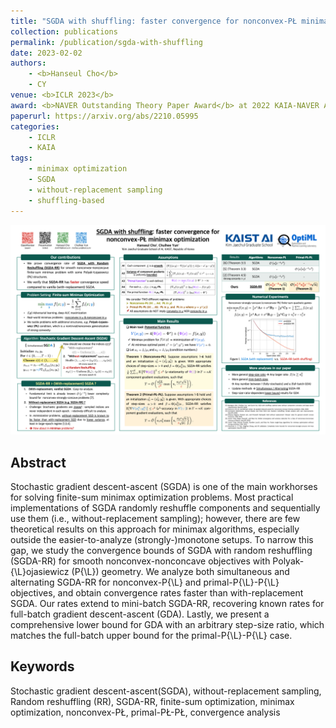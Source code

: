 ```yaml
---
title: "SGDA with shuffling: faster convergence for nonconvex-PŁ minimax optimization"
collection: publications
permalink: /publication/sgda-with-shuffling
date: 2023-02-02
authors:
    - <b>Hanseul Cho</b>
    - CY
venue: <b>ICLR 2023</b>
award: <b>NAVER Outstanding Theory Paper Award</b> at 2022 KAIA-NAVER Autumnal Joint Conference
paperurl: https://arxiv.org/abs/2210.05995
categories: 
    - ICLR
    - KAIA
tags:
    - minimax optimization
    - SGDA
    - without-replacement sampling
    - shuffling-based
---
```


![sgda_poster](../assets/img/sgda-with-shuffling/poster_iclr_horizontal_90_135.png)

## Abstract

Stochastic gradient descent-ascent (SGDA) is one of the main workhorses for solving finite-sum minimax optimization problems. Most practical implementations of SGDA randomly reshuffle components and sequentially use them (i.e., without-replacement sampling); however, there are few theoretical results on this approach for minimax algorithms, especially outside the easier-to-analyze (strongly-)monotone setups. To narrow this gap, we study the convergence bounds of SGDA with random reshuffling (SGDA-RR) for smooth nonconvex-nonconcave objectives with Polyak-{\L}ojasiewicz (P{\L}) geometry. We analyze both simultaneous and alternating SGDA-RR for nonconvex-P{\L} and primal-P{\L}-P{\L} objectives, and obtain convergence rates faster than with-replacement SGDA. Our rates extend to mini-batch SGDA-RR, recovering known rates for full-batch gradient descent-ascent (GDA). Lastly, we present a comprehensive lower bound for GDA with an arbitrary step-size ratio, which matches the full-batch upper bound for the primal-P{\L}-P{\L} case.

## Keywords

Stochastic gradient descent-ascent(SGDA), without-replacement sampling, Random reshuffling (RR), SGDA-RR, finite-sum optimization, minimax optimization, nonconvex-PŁ, primal-PŁ-PŁ, convergence analysis
